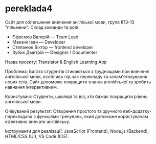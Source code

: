 # pereklada4
Cайт для облегшення вивчення англіської мови, група ІПЗ-13 "пільмени".
Склад команди та ролі:
- Єфремов Валерій — Team Lead
- Манзик Іван — Developer
- Степанюк Віктор  — frontend developer
- Зубик Дмитрій — Designer / Documenter

Назва проєкту: Translator & English Learning App

Проблема: Багато студентів стикаються з труднощами при вивченні англійської мови, особливо під час перекладу та запам'ятовування нових слів. Сайт допоможе покращити знання англійської та зробить навчання інтерактивним.

Користувачі: Студенти, школярі та всі, хто бажає покращити рівень англійської мови.

Очікуваний результат: Створення простого та зручного веб-додатку-перекладача з функціями тренувань, який допоможе користувачам ефективно вивчати англійську.

Інструменти для реалізації:
JavaScript (Frontend), Node.js (Backend), HTML/CSS (UI), VS Code (IDE).